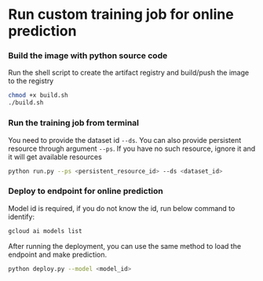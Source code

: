 # Run custom training job for online prediction

### Build the image with python source code
Run the shell script to create the artifact registry and build/push the image to the registry
```bash
chmod +x build.sh
./build.sh
```

### Run the training job from terminal
You need to provide the dataset id `--ds`. You can also provide persistent resource through argument `--ps`. 
If you have no such resource, ignore it and it will get available resources
```bash
python run.py --ps <persistent_resource_id> --ds <dataset_id>
```

### Deploy to endpoint for online prediction
Model id is required, if you do not know the id, run below command to identify:
```bash
gcloud ai models list
```

After running the deployment, you can use the same method to load the endpoint and make prediction.
```bash
python deploy.py --model <model_id>
```